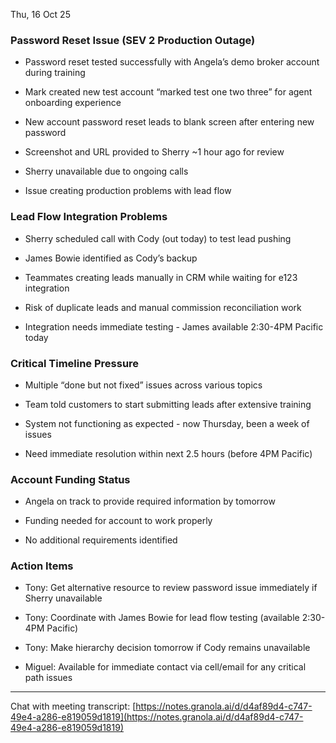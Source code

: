 

Thu, 16 Oct 25

### Password Reset Issue (SEV 2 Production Outage)

- Password reset tested successfully with Angela’s demo broker account during training
    
- Mark created new test account “marked test one two three” for agent onboarding experience
    
- New account password reset leads to blank screen after entering new password
    
- Screenshot and URL provided to Sherry ~1 hour ago for review
    
- Sherry unavailable due to ongoing calls
    
- Issue creating production problems with lead flow
    

### Lead Flow Integration Problems

- Sherry scheduled call with Cody (out today) to test lead pushing
    
- James Bowie identified as Cody’s backup
    
- Teammates creating leads manually in CRM while waiting for e123 integration
    
- Risk of duplicate leads and manual commission reconciliation work
    
- Integration needs immediate testing - James available 2:30-4PM Pacific today
    

### Critical Timeline Pressure

- Multiple “done but not fixed” issues across various topics
    
- Team told customers to start submitting leads after extensive training
    
- System not functioning as expected - now Thursday, been a week of issues
    
- Need immediate resolution within next 2.5 hours (before 4PM Pacific)
    

### Account Funding Status

- Angela on track to provide required information by tomorrow
    
- Funding needed for account to work properly
    
- No additional requirements identified
    

### Action Items

- Tony: Get alternative resource to review password issue immediately if Sherry unavailable
    
- Tony: Coordinate with James Bowie for lead flow testing (available 2:30-4PM Pacific)
    
- Tony: Make hierarchy decision tomorrow if Cody remains unavailable
    
- Miguel: Available for immediate contact via cell/email for any critical path issues
    

---

Chat with meeting transcript: [https://notes.granola.ai/d/d4af89d4-c747-49e4-a286-e819059d1819](https://notes.granola.ai/d/d4af89d4-c747-49e4-a286-e819059d1819)